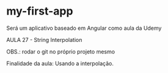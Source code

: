 # my-first-app
Será um aplicativo baseado em Angular como aula da Udemy

AULA 27 - String Interpolation

OBS.: rodar o git no próprio projeto mesmo

Finalidade da aula:
Usando a interpolação.